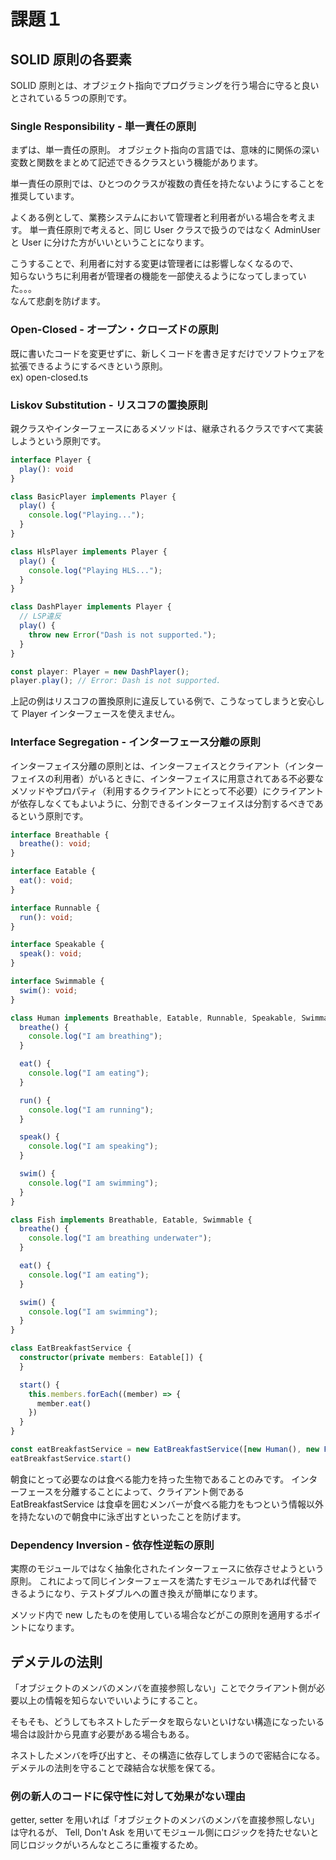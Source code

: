 # 課題１
## SOLID 原則の各要素

SOLID 原則とは、オブジェクト指向でプログラミングを行う場合に守ると良いとされている５つの原則です。

### Single Responsibility - 単一責任の原則

まずは、単一責任の原則。
オブジェクト指向の言語では、意味的に関係の深い変数と関数をまとめて記述できるクラスという機能があります。

単一責任の原則では、ひとつのクラスが複数の責任を持たないようにすることを推奨しています。

よくある例として、業務システムにおいて管理者と利用者がいる場合を考えます。
単一責任原則で考えると、同じ User クラスで扱うのではなく AdminUser と User に分けた方がいいということになります。

こうすることで、利用者に対する変更は管理者には影響しなくなるので、  
知らないうちに利用者が管理者の機能を一部使えるようになってしまっていた。。。  
なんて悲劇を防げます。

### Open-Closed - オープン・クローズドの原則

既に書いたコードを変更せずに、新しくコードを書き足すだけでソフトウェアを拡張できるようにするべきという原則。  
ex) open-closed.ts

### Liskov Substitution - リスコフの置換原則

親クラスやインターフェースにあるメソッドは、継承されるクラスですべて実装しようという原則です。

```typescript
interface Player {
  play(): void
}

class BasicPlayer implements Player {
  play() {
    console.log("Playing...");
  }
}

class HlsPlayer implements Player {
  play() {
    console.log("Playing HLS...");
  }
}

class DashPlayer implements Player {
  // LSP違反
  play() {
    throw new Error("Dash is not supported.");
  }
}

const player: Player = new DashPlayer();
player.play(); // Error: Dash is not supported.
```

上記の例はリスコフの置換原則に違反している例で、こうなってしまうと安心して Player インターフェースを使えません。

### Interface Segregation - インターフェース分離の原則

インターフェイス分離の原則とは、インターフェイスとクライアント（インターフェイスの利用者）がいるときに、インターフェイスに用意されてある不必要なメソッドやプロパティ（利用するクライアントにとって不必要）にクライアントが依存しなくてもよいように、分割できるインターフェイスは分割するべきであるという原則です。

```typescript
interface Breathable {
  breathe(): void;
}

interface Eatable {
  eat(): void;
}

interface Runnable {
  run(): void;
}

interface Speakable {
  speak(): void;
}

interface Swimmable {
  swim(): void;
}

class Human implements Breathable, Eatable, Runnable, Speakable, Swimmable {
  breathe() {
    console.log("I am breathing");
  }

  eat() {
    console.log("I am eating");
  }

  run() {
    console.log("I am running");
  }

  speak() {
    console.log("I am speaking");
  }

  swim() {
    console.log("I am swimming");
  }
}

class Fish implements Breathable, Eatable, Swimmable {
  breathe() {
    console.log("I am breathing underwater");
  }

  eat() {
    console.log("I am eating");
  }

  swim() {
    console.log("I am swimming");
  }
}

class EatBreakfastService {
  constructor(private members: Eatable[]) {
  }

  start() {
    this.members.forEach((member) => {
      member.eat()
    })
  }
}

const eatBreakfastService = new EatBreakfastService([new Human(), new Fish()])
eatBreakfastService.start()
```

朝食にとって必要なのは食べる能力を持った生物であることのみです。
インターフェースを分離することによって、クライアント側である EatBreakfastService は食卓を囲むメンバーが食べる能力をもつという情報以外を持たないので朝食中に泳ぎ出すといったことを防げます。

### Dependency Inversion - 依存性逆転の原則

実際のモジュールではなく抽象化されたインターフェースに依存させようという原則。
これによって同じインターフェースを満たすモジュールであれば代替できるようになり、テストダブルへの置き換えが簡単になります。

メソッド内で new したものを使用している場合などがこの原則を適用するポイントになります。

## デメテルの法則

「オブジェクトのメンバのメンバを直接参照しない」ことでクライアント側が必要以上の情報を知らないでいいようにすること。

そもそも、どうしてもネストしたデータを取らないといけない構造になったいる場合は設計から見直す必要がある場合もある。

ネストしたメンバを呼び出すと、その構造に依存してしまうので密結合になる。
デメテルの法則を守ることで疎結合な状態を保てる。

### 例の新人のコードに保守性に対して効果がない理由

getter, setter を用いれば「オブジェクトのメンバのメンバを直接参照しない」は守れるが、
Tell, Don't Ask を用いてモジュール側にロジックを持たせないと同じロジックがいろんなところに重複するため。